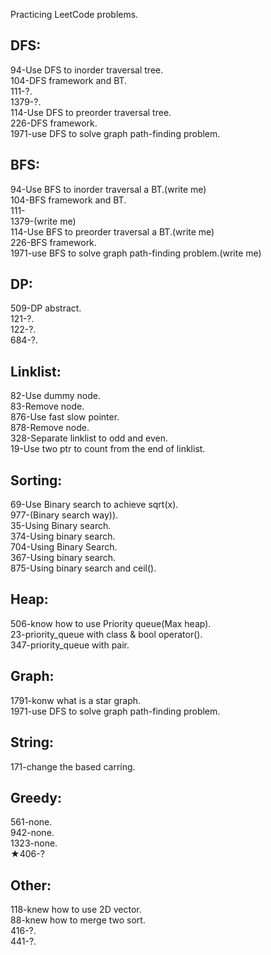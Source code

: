 Practicing LeetCode problems.
## DFS:  
94-Use DFS to inorder traversal tree.  
104-DFS framework and BT.  
111-?.  
1379-?.  
114-Use DFS to preorder traversal tree.   
226-DFS framework.  
1971-use DFS to solve graph path-finding problem.  
  
## BFS:
94-Use BFS to inorder traversal a BT.(write me)  
104-BFS framework and BT.    
111-  
1379-(write me)  
114-Use BFS to preorder traversal a BT.(write me)  
226-BFS framework.  
1971-use BFS to solve graph path-finding problem.(write me)  
  
## DP:  
509-DP abstract.  
121-?.  
122-?.  
684-?.  
  
## Linklist:  
82-Use dummy node.  
83-Remove node.  
876-Use fast slow pointer.   
878-Remove node.  
328-Separate linklist to odd and even.  
19-Use two ptr to count from the end of linklist.  
  
## Sorting:  
69-Use Binary search to achieve sqrt(x).  
977-(Binary search way)).   
35-Using Binary search.  
374-Using binary search.  
704-Using Binary Search.  
367-Using binary search.  
875-Using binary search and ceil().  
  
## Heap:  
506-know how to use Priority queue(Max heap).  
23-priority_queue with class & bool operator().  
347-priority_queue with pair.   
  
## Graph:  
1791-konw what is a star graph.  
1971-use DFS to solve graph path-finding problem.  
## String:  
171-change the based carring.  

## Greedy:  
561-none.  
942-none.  
1323-none.  
★406-?  

## Other:  
118-knew how to use 2D vector.  
88-knew how to merge two sort.  
416-?.  
441-?.  



